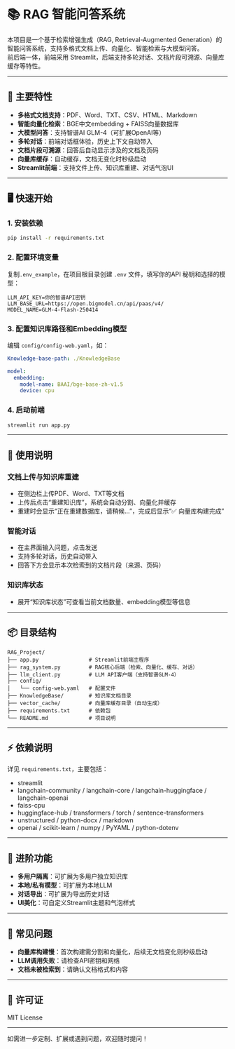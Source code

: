# 📚 RAG 智能问答系统

本项目是一个基于检索增强生成（RAG, Retrieval-Augmented Generation）的智能问答系统，支持多格式文档上传、向量化、智能检索与大模型问答。  
前后端一体，前端采用 Streamlit，后端支持多轮对话、文档片段可溯源、向量库缓存等特性。

---

## 🚀 主要特性

- **多格式文档支持**：PDF、Word、TXT、CSV、HTML、Markdown
- **智能向量化检索**：BGE中文embedding + FAISS向量数据库
- **大模型问答**：支持智谱AI GLM-4（可扩展OpenAI等）
- **多轮对话**：前端对话框体验，历史上下文自动带入
- **文档片段可溯源**：回答后自动显示涉及的文档及页码
- **向量库缓存**：自动缓存，文档无变化时秒级启动
- **Streamlit前端**：支持文件上传、知识库重建、对话气泡UI

---

## 🖥️ 快速开始

### 1. 安装依赖

```bash
pip install -r requirements.txt
```

### 2. 配置环境变量

复制`.env_example`，在项目根目录创建 `.env` 文件，填写你的API 秘钥和选择的模型：

```env
LLM_API_KEY=你的智谱API密钥
LLM_BASE_URL=https://open.bigmodel.cn/api/paas/v4/
MODEL_NAME=GLM-4-Flash-250414
```

### 3. 配置知识库路径和Embedding模型

编辑 `config/config-web.yaml`，如：

```yaml
Knowledge-base-path: ./KnowledgeBase

model:
  embedding:
    model-name: BAAI/bge-base-zh-v1.5
    device: cpu
```

### 4. 启动前端

```bash
streamlit run app.py
```

---

## 📝 使用说明

### 文档上传与知识库重建

- 在侧边栏上传PDF、Word、TXT等文档
- 上传后点击“重建知识库”，系统会自动分割、向量化并缓存
- 重建时会显示“正在重建数据库，请稍候...”，完成后显示“✅ 向量库构建完成”

### 智能对话

- 在主界面输入问题，点击发送
- 支持多轮对话，历史自动带入
- 回答下方会显示本次检索到的文档片段（来源、页码）

### 知识库状态

- 展开“知识库状态”可查看当前文档数量、embedding模型等信息

---

## 📦 目录结构

```
RAG_Project/
├── app.py                # Streamlit前端主程序
├── rag_system.py         # RAG核心后端（检索、向量化、缓存、对话）
├── llm_client.py         # LLM API客户端（支持智谱GLM-4）
├── config/
│   └── config-web.yaml   # 配置文件
├── KnowledgeBase/        # 知识库文档目录
├── vector_cache/         # 向量库缓存目录（自动生成）
├── requirements.txt      # 依赖包
└── README.md             # 项目说明
```

---

## ⚡ 依赖说明

详见 `requirements.txt`，主要包括：

- streamlit
- langchain-community / langchain-core / langchain-huggingface / langchain-openai
- faiss-cpu
- huggingface-hub / transformers / torch / sentence-transformers
- unstructured / python-docx / markdown
- openai / scikit-learn / numpy / PyYAML / python-dotenv

---

## 🧠 进阶功能

- **多用户隔离**：可扩展为多用户独立知识库
- **本地/私有模型**：可扩展为本地LLM
- **对话导出**：可扩展为导出历史对话
- **UI美化**：可自定义Streamlit主题和气泡样式

---

## 🐛 常见问题

- **向量库构建慢**：首次构建需分割和向量化，后续无文档变化则秒级启动
- **LLM调用失败**：请检查API密钥和网络
- **文档未被检索到**：请确认文档格式和内容

---

## 📄 许可证

MIT License

---

如需进一步定制、扩展或遇到问题，欢迎随时提问！